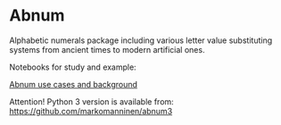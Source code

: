 Abnum
=====

Alphabetic numerals package including various letter value substituting systems from ancient times to modern artificial ones.

Notebooks for study and example:

[Abnum use cases and background](Abnum%20use%20cases%20and%20background.ipynb)

Attention! Python 3 version is available from: https://github.com/markomanninen/abnum3 
